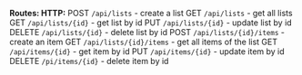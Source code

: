 **Routes:
HTTP:**
POST ```/api/lists``` - create a list
GET ```/api/lists``` - get all lists
GET ```/api/lists/{id}``` - get list by id
PUT ```/api/lists/{id}``` - update list by id
DELETE ```/api/lists/{id}``` - delete list by id
POST ```/api/lists/{id}/items``` - create an item
GET ```/api/lists/{id}/items``` - get all items of the list
GET ```/api/items/{id}``` - get item by id
PUT ```/api/items/{id}``` - update item by id
DELETE ```/pi/items/{id}``` - delete item by id
